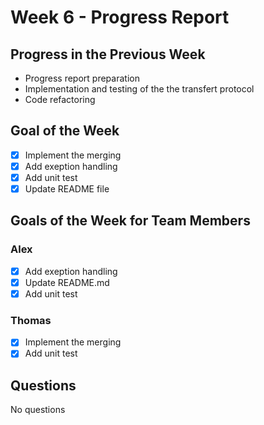 # Week 6 - Progress Report

## Progress in the Previous Week

- Progress report preparation
- Implementation and testing of the the transfert protocol
- Code refactoring

## Goal of the Week

- [x] Implement the merging
- [x] Add exeption handling
- [x] Add unit test
- [x] Update README file

## Goals of the Week for Team Members

### Alex

- [x] Add exeption handling
- [x] Update README.md
- [x] Add unit test

### Thomas

- [x] Implement the merging
- [x] Add unit test

## Questions

No questions
